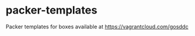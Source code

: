 packer-templates
================

Packer templates for boxes available at https://vagrantcloud.com/gosddc
